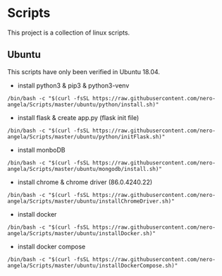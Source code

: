 # Scripts
This project is a collection of linux scripts.

## Ubuntu
This scripts have only been verified in Ubuntu 18.04.
- install python3 & pip3 & python3-venv
```
/bin/bash -c "$(curl -fsSL https://raw.githubusercontent.com/nero-angela/Scripts/master/ubuntu/python/install.sh)"
```

- install flask & create app.py (flask init file)
```
/bin/bash -c "$(curl -fsSL https://raw.githubusercontent.com/nero-angela/Scripts/master/ubuntu/python/initFlask.sh)"
```

- install monboDB
```
/bin/bash -c "$(curl -fsSL https://raw.githubusercontent.com/nero-angela/Scripts/master/ubuntu/mongodb/install.sh)"
```

- install chrome & chrome driver (86.0.4240.22)
```
/bin/bash -c "$(curl -fsSL https://raw.githubusercontent.com/nero-angela/Scripts/master/ubuntu/installChromeDriver.sh)"
```

- install docker
```
/bin/bash -c "$(curl -fsSL https://raw.githubusercontent.com/nero-angela/Scripts/master/ubuntu/installDocker.sh)"
```

- install docker compose
```
/bin/bash -c "$(curl -fsSL https://raw.githubusercontent.com/nero-angela/Scripts/master/ubuntu/installDockerCompose.sh)"
```
